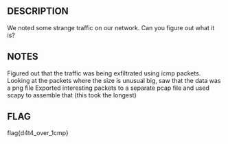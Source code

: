 ## DESCRIPTION
We noted some strange traffic on our network. Can you figure out what it is?



## NOTES
Figured out that the traffic was being exfiltrated using icmp packets.
Looking at the packets where the size is unusual big, saw that the data was a png file
Exported interesting packets to a separate pcap file and used scapy to assemble that (this took the longest)


## FLAG
flag{d4t4_over_1cmp}